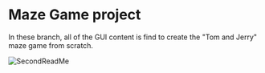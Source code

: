 # Maze Game project
In these branch, all of the GUI content is find to create the "Tom and Jerry" maze game from scratch.

![SecondReadMe](https://github.com/ilayc11/ATP-Project-PartB/assets/128902699/045ad882-3dfc-4ec6-a94d-854ced8a15b0)


